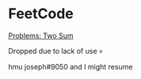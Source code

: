 # FeetCode
[Problems: Two Sum](https://code.kamiak.org/problems/two-sum)

Dropped due to lack of use :skull:

hmu joseph#9050 and I might resume
